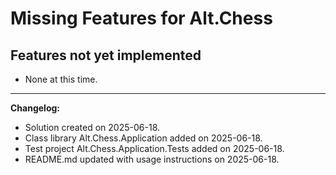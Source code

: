 # Missing Features for Alt.Chess

## Features not yet implemented

- None at this time.

---

**Changelog:**

- Solution created on 2025-06-18.
- Class library Alt.Chess.Application added on 2025-06-18.
- Test project Alt.Chess.Application.Tests added on 2025-06-18.
- README.md updated with usage instructions on 2025-06-18.
